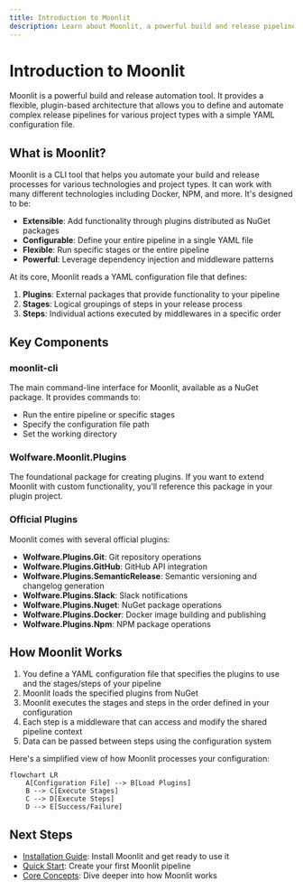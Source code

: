 ```yaml
---
title: Introduction to Moonlit
description: Learn about Moonlit, a powerful build and release pipeline tool
---
```


# Introduction to Moonlit

Moonlit is a powerful build and release automation tool. It provides a flexible, plugin-based architecture that allows you to define and automate complex release pipelines for various project types with a simple YAML configuration file.

## What is Moonlit?

Moonlit is a CLI tool that helps you automate your build and release processes for various technologies and project types. It can work with many different technologies including Docker, NPM, and more. It's designed to be:

- **Extensible**: Add functionality through plugins distributed as NuGet packages
- **Configurable**: Define your entire pipeline in a single YAML file
- **Flexible**: Run specific stages or the entire pipeline
- **Powerful**: Leverage dependency injection and middleware patterns

At its core, Moonlit reads a YAML configuration file that defines:

1. **Plugins**: External packages that provide functionality to your pipeline
2. **Stages**: Logical groupings of steps in your release process
3. **Steps**: Individual actions executed by middlewares in a specific order

## Key Components

### moonlit-cli

The main command-line interface for Moonlit, available as a NuGet package. It provides commands to:

- Run the entire pipeline or specific stages
- Specify the configuration file path
- Set the working directory

### Wolfware.Moonlit.Plugins

The foundational package for creating plugins. If you want to extend Moonlit with custom functionality, you'll reference this package in your plugin project.

### Official Plugins

Moonlit comes with several official plugins:

- **Wolfware.Plugins.Git**: Git repository operations
- **Wolfware.Plugins.GitHub**: GitHub API integration
- **Wolfware.Plugins.SemanticRelease**: Semantic versioning and changelog generation
- **Wolfware.Plugins.Slack**: Slack notifications
- **Wolfware.Plugins.Nuget**: NuGet package operations
- **Wolfware.Plugins.Docker**: Docker image building and publishing
- **Wolfware.Plugins.Npm**: NPM package operations

## How Moonlit Works

1. You define a YAML configuration file that specifies the plugins to use and the stages/steps of your pipeline
2. Moonlit loads the specified plugins from NuGet
3. Moonlit executes the stages and steps in the order defined in your configuration
4. Each step is a middleware that can access and modify the shared pipeline context
5. Data can be passed between steps using the configuration system

Here's a simplified view of how Moonlit processes your configuration:

```mermaid
flowchart LR
    A[Configuration File] --> B[Load Plugins]
    B --> C[Execute Stages]
    C --> D[Execute Steps]
    D --> E[Success/Failure]
```

## Next Steps

- [Installation Guide](./installation.md): Install Moonlit and get ready to use it
- [Quick Start](./quick-start.md): Create your first Moonlit pipeline
- [Core Concepts](./concepts/how-it-works.md): Dive deeper into how Moonlit works
